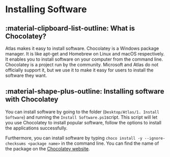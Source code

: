 # Installing Software

## :material-clipboard-list-outline: What is Chocolatey?

Atlas makes it easy to install software. Chocolatey is a Windows package manager. It is like apt-get and Homebrew on Linux and macOS respectively. It enables you to install software on your computer from the command line. Chocolatey is a project run by the community. Microsoft and Atlas do not officially support it, but we use it to make it easy for users to install the software they want.

## :material-shape-plus-outline: Installing software with Chocolatey

You can install software by going to the folder (``Desktop/Atlas/1. Install Software``) and running the ``Install Software.ps1``script. This script will let you use Chocolatey to install popular software, follow the options to install the applications successfully.

Furthermore, you can install software by typing ``choco install -y --ignore-checksums <package name>`` in the command line. You can find the name of the package on the [Chocolatey website](https://chocolatey.org/packages).
